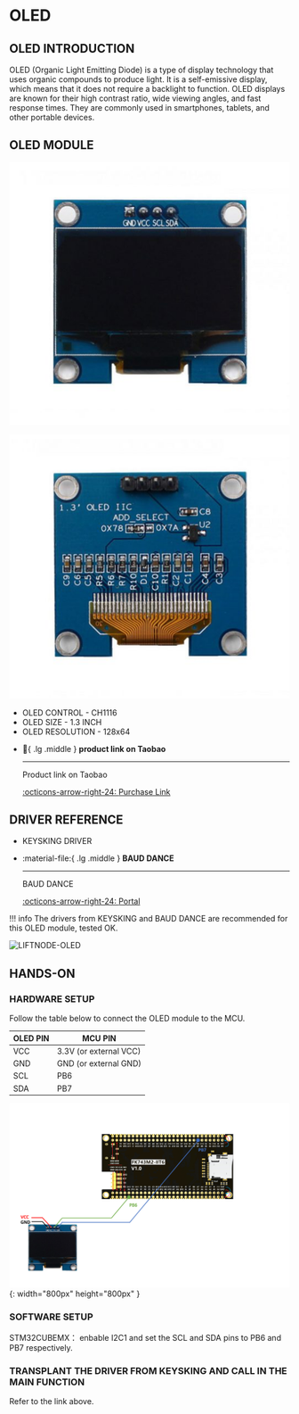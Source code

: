 # OLED

## OLED INTRODUCTION

OLED (Organic Light Emitting Diode) is a type of display technology that uses organic compounds to produce light. It is a self-emissive display, which means that it does not require a backlight to function. OLED displays are known for their high contrast ratio, wide viewing angles, and fast response times. They are commonly used in smartphones, tablets, and other portable devices.

## OLED MODULE

![FRONT](FRONT_ORIGIN.jpg)

![BACK](BACK_ORIGIN.jpg)

- OLED CONTROL - CH1116
- OLED SIZE - 1.3 INCH
- OLED RESOLUTION - 128x64

<div class="grid cards" markdown>

-   :shopping_cart:{ .lg .middle } __product link on Taobao__

    ---

    Product link on Taobao


    [:octicons-arrow-right-24: <a href="https://m.tb.cn/h.gNJD403ubrW3ZYi?tk=tceA3fHTq8c" target="_blank"> Purchase Link </a>](#)

</div>

## DRIVER REFERENCE
- KEYSKING DRIVER

<div class="grid cards" markdown>

-   :material-file:{ .lg .middle } __BAUD DANCE__

    ---

    BAUD DANCE


    [:octicons-arrow-right-24: <a href="https://led.baud-dance.com/" target="_blank"> Portal </a>](#)

</div>

!!! info
    The drivers from KEYSKING and BAUD DANCE are recommended for this OLED module, tested OK.

![LIFTNODE-OLED](LIFTNODE-OLED.jpg)

## HANDS-ON

### HARDWARE SETUP

Follow the table below to connect the OLED module to the MCU.

| OLED PIN | MCU PIN |
|----------|---------|
| VCC      | 3.3V (or external VCC)   |
| GND      | GND (or external GND)    |
| SCL      | PB6     |
| SDA      | PB7     |

![OLED-WIRING](OLED-WIRING.png){: width="800px" height="800px" }

### SOFTWARE SETUP

STM32CUBEMX： enbable I2C1 and set the SCL and SDA pins to PB6 and PB7 respectively.

### TRANSPLANT THE DRIVER FROM KEYSKING AND CALL IN THE MAIN FUNCTION

Refer to the link above.